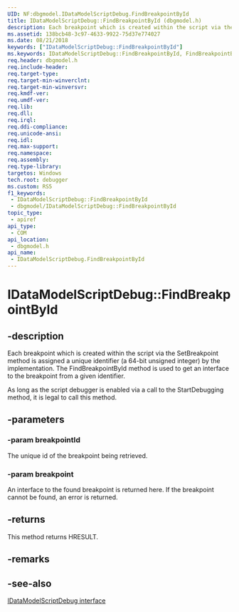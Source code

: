 ```yaml
---
UID: NF:dbgmodel.IDataModelScriptDebug.FindBreakpointById
title: IDataModelScriptDebug::FindBreakpointById (dbgmodel.h)
description: Each breakpoint which is created within the script via the SetBreakpoint method is assigned a unique identifier (a 64-bit unsigned integer) by the implementation.
ms.assetid: 138bcb48-3c97-4633-9922-75d37e774027
ms.date: 08/21/2018
keywords: ["IDataModelScriptDebug::FindBreakpointById"]
ms.keywords: IDataModelScriptDebug::FindBreakpointById, FindBreakpointById, IDataModelScriptDebug.FindBreakpointById, IDataModelScriptDebug::FindBreakpointById, IDataModelScriptDebug.FindBreakpointById
req.header: dbgmodel.h
req.include-header: 
req.target-type: 
req.target-min-winverclnt: 
req.target-min-winversvr: 
req.kmdf-ver: 
req.umdf-ver: 
req.lib: 
req.dll: 
req.irql: 
req.ddi-compliance: 
req.unicode-ansi: 
req.idl: 
req.max-support: 
req.namespace: 
req.assembly: 
req.type-library: 
targetos: Windows
tech.root: debugger
ms.custom: RS5
f1_keywords:
 - IDataModelScriptDebug::FindBreakpointById
 - dbgmodel/IDataModelScriptDebug::FindBreakpointById
topic_type:
 - apiref
api_type:
 - COM
api_location:
 - dbgmodel.h
api_name:
 - IDataModelScriptDebug.FindBreakpointById
---
```


# IDataModelScriptDebug::FindBreakpointById


## -description

Each breakpoint which is created within the script via the SetBreakpoint method is assigned a unique identifier (a 64-bit unsigned integer) by the implementation. The FindBreakpointById method is used to get an interface to the breakpoint from a given identifier. 

As long as the script debugger is enabled via a call to the StartDebugging method, it is legal to call this method.

## -parameters

### -param breakpointId

The unique id of the breakpoint being retrieved.

### -param breakpoint

An interface to the found breakpoint is returned here. If the breakpoint cannot be found, an error is returned.

## -returns

This method returns HRESULT.

## -remarks

## -see-also

[IDataModelScriptDebug interface](nn-dbgmodel-idatamodelscriptdebug.md)


